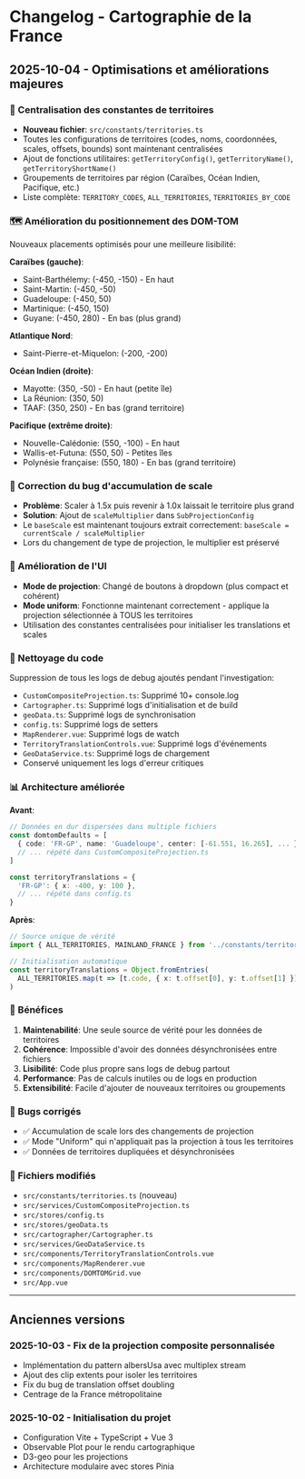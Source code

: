 # Changelog - Cartographie de la France

## 2025-10-04 - Optimisations et améliorations majeures

### 🎯 Centralisation des constantes de territoires
- **Nouveau fichier**: `src/constants/territories.ts`
- Toutes les configurations de territoires (codes, noms, coordonnées, scales, offsets, bounds) sont maintenant centralisées
- Ajout de fonctions utilitaires: `getTerritoryConfig()`, `getTerritoryName()`, `getTerritoryShortName()`
- Groupements de territoires par région (Caraïbes, Océan Indien, Pacifique, etc.)
- Liste complète: `TERRITORY_CODES`, `ALL_TERRITORIES`, `TERRITORIES_BY_CODE`

### 🗺️ Amélioration du positionnement des DOM-TOM
Nouveaux placements optimisés pour une meilleure lisibilité:

**Caraïbes (gauche)**:
- Saint-Barthélemy: (-450, -150) - En haut
- Saint-Martin: (-450, -50)
- Guadeloupe: (-450, 50)
- Martinique: (-450, 150)
- Guyane: (-450, 280) - En bas (plus grand)

**Atlantique Nord**:
- Saint-Pierre-et-Miquelon: (-200, -200)

**Océan Indien (droite)**:
- Mayotte: (350, -50) - En haut (petite île)
- La Réunion: (350, 50)
- TAAF: (350, 250) - En bas (grand territoire)

**Pacifique (extrême droite)**:
- Nouvelle-Calédonie: (550, -100) - En haut
- Wallis-et-Futuna: (550, 50) - Petites îles
- Polynésie française: (550, 180) - En bas (grand territoire)

### 🔧 Correction du bug d'accumulation de scale
- **Problème**: Scaler à 1.5x puis revenir à 1.0x laissait le territoire plus grand
- **Solution**: Ajout de `scaleMultiplier` dans `SubProjectionConfig`
- Le `baseScale` est maintenant toujours extrait correctement: `baseScale = currentScale / scaleMultiplier`
- Lors du changement de type de projection, le multiplier est préservé

### 🎨 Amélioration de l'UI
- **Mode de projection**: Changé de boutons à dropdown (plus compact et cohérent)
- **Mode uniform**: Fonctionne maintenant correctement - applique la projection sélectionnée à TOUS les territoires
- Utilisation des constantes centralisées pour initialiser les translations et scales

### 🧹 Nettoyage du code
Suppression de tous les logs de debug ajoutés pendant l'investigation:
- `CustomCompositeProjection.ts`: Supprimé 10+ console.log
- `Cartographer.ts`: Supprimé logs d'initialisation et de build
- `geoData.ts`: Supprimé logs de synchronisation
- `config.ts`: Supprimé logs de setters
- `MapRenderer.vue`: Supprimé logs de watch
- `TerritoryTranslationControls.vue`: Supprimé logs d'événements
- `GeoDataService.ts`: Supprimé logs de chargement
- Conservé uniquement les logs d'erreur critiques

### 📊 Architecture améliorée
**Avant**:
```typescript
// Données en dur dispersées dans multiple fichiers
const domtomDefaults = [
  { code: 'FR-GP', name: 'Guadeloupe', center: [-61.551, 16.265], ... },
  // ... répété dans CustomCompositeProjection.ts
]

const territoryTranslations = {
  'FR-GP': { x: -400, y: 100 },
  // ... répété dans config.ts
}
```

**Après**:
```typescript
// Source unique de vérité
import { ALL_TERRITORIES, MAINLAND_FRANCE } from '../constants/territories'

// Initialisation automatique
const territoryTranslations = Object.fromEntries(
  ALL_TERRITORIES.map(t => [t.code, { x: t.offset[0], y: t.offset[1] }])
)
```

### 🚀 Bénéfices
1. **Maintenabilité**: Une seule source de vérité pour les données de territoires
2. **Cohérence**: Impossible d'avoir des données désynchronisées entre fichiers
3. **Lisibilité**: Code plus propre sans logs de debug partout
4. **Performance**: Pas de calculs inutiles ou de logs en production
5. **Extensibilité**: Facile d'ajouter de nouveaux territoires ou groupements

### 🐛 Bugs corrigés
- ✅ Accumulation de scale lors des changements de projection
- ✅ Mode "Uniform" qui n'appliquait pas la projection à tous les territoires
- ✅ Données de territoires dupliquées et désynchronisées

### 📝 Fichiers modifiés
- `src/constants/territories.ts` (nouveau)
- `src/services/CustomCompositeProjection.ts`
- `src/stores/config.ts`
- `src/stores/geoData.ts`
- `src/cartographer/Cartographer.ts`
- `src/services/GeoDataService.ts`
- `src/components/TerritoryTranslationControls.vue`
- `src/components/MapRenderer.vue`
- `src/components/DOMTOMGrid.vue`
- `src/App.vue`

---

## Anciennes versions

### 2025-10-03 - Fix de la projection composite personnalisée
- Implémentation du pattern albersUsa avec multiplex stream
- Ajout des clip extents pour isoler les territoires
- Fix du bug de translation offset doubling
- Centrage de la France métropolitaine

### 2025-10-02 - Initialisation du projet
- Configuration Vite + TypeScript + Vue 3
- Observable Plot pour le rendu cartographique
- D3-geo pour les projections
- Architecture modulaire avec stores Pinia
